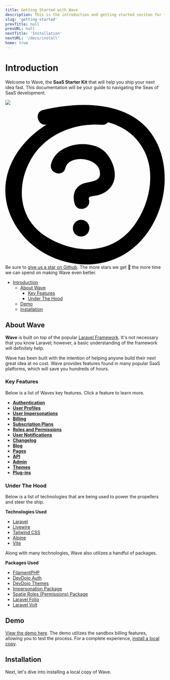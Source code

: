 ```yaml
---
title: Getting Started with Wave
description: This is the introduction and getting started seciton for the Wave Docs
slug: 'getting-started'
prevTitle: null
prevURL: null
nextTitle: 'Installation'
nextURL: '/docs/install'
home: true
---
```


# Introduction

Welcome to Wave, the **SaaS Starter Kit** that will help you ship your next idea fast. This documentation will be your guide to navigating the Seas of SaaS development.

<div class="flex relative items-center py-5 pr-5 pl-[140px] my-10 leading-normal text-white bg-linear-to-br from-blue-500 to-indigo-600  rounded-md">
<img src="https://cdn.devdojo.com/images/march2021/octocat-help.png" class="absolute left-0 shrink-0 my-0 mt-2 mr-3.5 ml-2 w-auto h-32" /> 
<svg  class="hidden shrink-0 my-0 mr-3.5 w-auto h-10" xmlns="http://www.w3.org/2000/svg" viewBox="0 0 60 60" fill="none"><path fill="#000" d="M31.644 46.367c0 1.733-1.39 3.14-3.099 3.14-1.713 0-3.104-1.406-3.104-3.14 0-1.734 1.39-3.142 3.104-3.142 1.71.003 3.1 1.408 3.1 3.142ZM22.612 23.744c1.374-5.633 14.076-3.948 12.957 2.825-.42 2.529-4.902 2.312-6.74 3.229-2.906 1.446-3.56 4.312-2.744 7.304.958 3.52 6.357 2.023 5.395-1.504-.392-1.435 1.367-1.188 2.83-1.52 1.907-.428 3.508-1.184 4.877-2.604 3.586-3.714 1.903-9.437-.885-12.964-4.994-6.328-19.082-4.49-21.08 3.726-.866 3.548 4.529 5.052 5.39 1.508Z"/><path fill="#000" d="M58.14 16.805C51.474-1.52 30.006-1.86 14.194 1.906c-3.467.825-2.053 6.147 1.362 5.477-11.78 7.305-19.67 20.77-13.275 34.938 7.496 16.613 30.228 23.27 44.856 12.3C58.267 46.278 62.9 29.886 58.14 16.805ZM47.876 46.142c-8.345 10.456-21.959 9.987-32.526 3.36-10.22-6.404-11.375-18.73-5.916-28.64 5.378-9.758 16.414-14.18 26.986-13.395 1.015.077 1.73-.329 2.175-.942 5.54 1.446 10.4 4.585 13.521 10.41 4.897 9.137 1.91 21.503-4.24 29.207Z"/></svg>
<span>Be sure to <a href="https://github.com/thedevdojo/wave" target="_blank" class="text-white underline">give us a star on Github</a>. The more stars we get 🤩 the more time we can spend on making Wave even better.</span>
</div>

- [Introduction](#introduction)
  - [About Wave](#about-wave)
    - [Key Features](#key-features)
    - [Under The Hood](#under-the-hood)
  - [Demo](#demo)
  - [Installation](#installation)

## About Wave

**Wave** is built on top of the popular <a href="https://laravel.com" target="_blank">Laravel Framework</a>. It's not necessary that you know Laravel; however, a basic understanding of the framework will definitely help.

Wave has been built with the intention of helping anyone build their next great idea at no cost. Wave provides features found in many popular SaaS platforms, which will save you hundreds of hours.

### Key Features

Below is a list of Waves key features. Click a feature to learn more.

 - <a href="{ url('/docs/features/auth') }">**Authentication**</a>
 - <a href="{ url('/docs/features/user-profiles') }">**User Profiles**</a>
 - <a href="{ url('/docs/features/user-impersonations') }">**User Impersonations**</a>
 - <a href="{ url('/docs/features/billing') }">**Billing**</a>
 - <a href="{ url('/docs/features/subscription-plans') }">**Subscription Plans**</a>
 - <a href="{ url('/docs/features/roles-permissions') }">**Roles and Permissions**</a>
 - <a href="{ url('/docs/features/notifications') }">**User Notifications**</a>
 - <a href="{ url('/docs/features/changelog') }">**Changelog**</a>
 - <a href="{ url('/docs/features/blog') }">**Blog**</a>
 - <a href="{ url('/docs/features/pages') }">**Pages**</a>
 - <a href="{ url('/docs/features/api') }">**API**</a>
 - <a href="{ url('/docs/features/admin') }">**Admin**</a>
 - <a href="{ url('/docs/features/themes') }">**Themes**</a>
 - <a href="{ url('/docs/features/plugins') }">**Plug-ins**</a>

### Under The Hood

Below is a list of technologies that are being used to power the propellers and steer the ship.

**Technologies Used**

- <a href="https://laravel.com" target="_blank" class="font-bold">Laravel</a>
- <a href="https://livewire.laravel.com" target="_blank" class="font-bold">Livewire</a>
- <a href="https://tailwindcss.com" target="_blank" class="font-bold">Tailwind CSS</a>
- <a href="https://alpinejs.dev" target="_blank" class="font-bold">Alpine</a>
- <a href="https://vitejs.dev/" target="_blank" class="font-bold">Vite</a>

Along with many technologies, Wave also utilizes a handful of packages.

**Packages Used**

- <a href="https://filamentphp.com" target="_blank" class="font-bold">FilamentPHP</a>
- <a href="https://devdojo.com/auth" target="_blank" class="font-bold">DevDojo Auth</a>
- <a href="https://github.com/thedevdojo/themes" target="_blank" class="font-bold">DevDojo Themes</a>
- <a href="https://github.com/404labfr/laravel-impersonate" target="_blank" class="font-bold">Impersonation Package</a>
- <a href="https://spatie.be/docs/laravel-permission" target="_blank" class="font-bold">Spatie Roles (Permissions) Package</a>
- <a href="https://laravel.com/docs/folio" target="_blank" class="font-bold">Laravel Folio</a>
- <a href="https://livewire.laravel.com/docs/volt" target="_blank" class="font-bold">Laravel Volt</a>

## Demo

<a href="{ url('/demo') }" target="_blank">View the demo here</a>. The demo utilizes the sandbox billing features, allowing you to test the process. For a complete experience, <a href="{ url('/docs/install') }">install a local copy</a>.

## Installation

Next, let's dive into installing a local copy of Wave.

